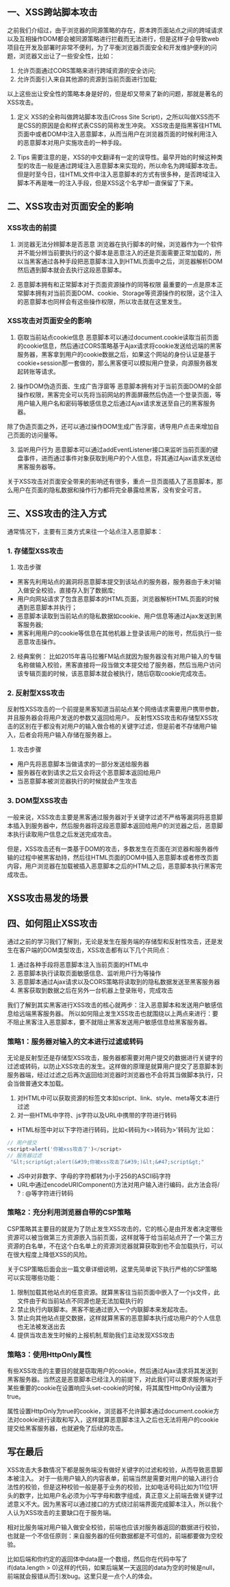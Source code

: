 ## 一、XSS跨站脚本攻击
之前我们介绍过，由于浏览器的同源策略的存在，原本跨页面站点之间的跨域请求以及互相操作DOM都会被同源策略进行拦截而无法进行，但是这样子会导致web项目在开发及部署时非常不便利，为了平衡浏览器页面安全和开发维护便利的问题，浏览器又出让了一些安全性，比如：
1. 允许页面通过CORS策略来进行跨域资源的安全访问;
2. 允许页面引入来自其他源的资源到当前页面进行加载;

以上这些出让安全性的策略本身是好的，但是却又带来了新的问题，那就是著名的XSS攻击。

1. 定义
XSS的全称叫做跨站脚本攻击(Cross Site Script)，之所以叫做XSS而不是CSS的原因是会和样式表CSS的简称发生冲突。
XSS攻击是指黑客往HTML页面中或者DOM中注入恶意脚本，从而当用户在浏览器页面的时候利用注入的恶意脚本对用户实施攻击的一种手段。

2. Tips
需要注意的是，XSS的中文翻译有一定的误导性。最早开始的时候这种类型的攻击一般是通过跨域注入恶意脚本来实现的，所以命名为跨域脚本攻击。但是时至今日，往HTML文件中注入恶意脚本的方式有很多种，是否跨域注入脚本不再是唯一的注入手段，但是XSS这个名字却一直保留了下来。



## 二、XSS攻击对页面安全的影响

### XSS攻击的前提
1. 浏览器无法分辨脚本是否恶意
浏览器在执行脚本的时候，浏览器作为一个软件并不能分辨当前要执行的这个脚本是恶意注入的还是页面需要正常加载的，所以当黑客通过各种手段把恶意脚本注入到HTML页面中之后，浏览器解析DOM然后遇到脚本就会去执行这段恶意脚本。

2. 恶意脚本拥有和正常脚本对于页面资源操作的同等权限
最重要的一点是原本正常脚本拥有对当前页面DOM、cookie、Storage等资源操作的权限，这个注入的恶意脚本也同样会有这些操作权限，所以攻击就在这里发生。

### XSS攻击对页面安全的影响
1. 窃取当前站点cookie信息
恶意脚本可以通过document.cookie读取当前页面的cookie信息，然后通过CORS策略基于Ajax请求将cookie发送给远端的黑客服务器，黑客拿到用户的cookie数据之后，如果这个网站的身份认证是基于cookie+session那一套做的，那么黑客便可以模拟用户登录，向源服务器发起转账等请求。

2. 操作DOM伪造页面、生成广告浮窗等
恶意脚本拥有对于当前页面DOM的全部操作权限，黑客完全可以先将当前网站的界面屏蔽然后伪造一个登录页面，等用户输入用户名和密码等敏感信息之后通过Ajax请求发送至自己的黑客服务器。

除了伪造页面之外，还可以通过操作DOM生成广告浮窗，诱导用户点击来增加自己页面的访问量等。

3. 监听用户行为
恶意脚本可以通过addEventListener接口来监听当前页面的键盘事件，进而通过事件对象获取到用户的个人信息，将其通过Ajax请求发送给黑客服务器等。

关于XSS攻击对页面安全带来的影响还有很多，重点一旦页面插入了恶意脚本，那么用户在页面的隐私数据和操作行为都将完全暴露给黑客，没有安全可言。


## 三、XSS攻击的注入方式
通常情况下，主要有三类方式来往一个站点注入恶意脚本：
### 1. 存储型XSS攻击
1. 攻击步骤
+ 黑客先利用站点的漏洞将恶意脚本提交到该站点的服务器，服务器由于未对输入做安全校验，直接存入到了数据库;
+ 用户向网站请求了包含恶意脚本的HTML页面，浏览器解析HTML页面的时候遇到恶意脚本并执行；
+ 恶意脚本读取到当前站点的隐私数据如cookie、用户信息等通过Ajax发送到黑客服务器;
+ 黑客利用用户的cookie等信息在其他机器上登录该用户的账号，然后执行一些恶意攻击操作。

2. 经典案例：
比如2015年喜马拉雅FM站点就因为服务器没有对用户输入的专辑名称做输入校验，黑客直接将一段<script src="xxx"></script>当做文本提交给了服务器，然后当用户访问该专辑页面的时候，该恶意脚本就会被执行，随后窃取cookie完成攻击。

### 2. 反射型XSS攻击
反射性XSS攻击的一个前提是黑客知道当前站点某个网络请求需要用户携带参数，并且服务器会将用户发送的参数又返回给用户。
反射性XSS攻击和存储型XSS攻击的区别在于都没有对用户的输入做合格的关键字过滤，但是前者不存储用户输入，后者会将用户输入存储在服务器上。
1. 攻击步骤
+ 用户先将恶意脚本当做请求的一部分发送给服务器
+ 服务器在收到请求之后又会将这个恶意脚本返回给用户
+ 当恶意脚本被浏览器执行的时候就会产生攻击

### 3. DOM型XSS攻击
一般来说，XSS攻击主要是黑客通过服务器对于关键字过滤不严格等漏洞将恶意脚本插入到服务器中，然后服务器将这段恶意脚本返回给用户的浏览器之后，恶意脚本执行读取用户信息之后发送完成攻击。

但是，XSS攻击还有一类基于DOM的攻击，多数发生在页面在浏览器和服务器传输的过程中被黑客劫持，然后往HTML页面的DOM中插入恶意脚本或者修改页面内容，用户浏览器在加载被插入恶意脚本之后的HTML之后，恶意脚本执行黑客完成攻击。

## XSS攻击易发的场景

## 四、如何阻止XSS攻击
通过之前的学习我们了解到，无论是发生在服务端的存储型和反射性攻击，还是发生在客户端的DOM类型攻击，XSS攻击都有以下几个共同点：

1. 通过各种手段将恶意脚本注入当前页面的HTML中
2. 恶意脚本执行读取页面敏感信息、监听用户行为等操作
3. 恶意脚本通过Ajax请求以及CORS策略将读取到的隐私数据发送至黑客服务器
4. 黑客获取到数据之后在另外一台机器上登录账号，完成攻击

我们了解到其实黑客进行XSS攻击的核心就两步：注入恶意脚本和发送用户敏感信息给远端黑客服务器。
所以如何阻止发生XSS攻击也就围绕以上两点来进行：要不阻止黑客注入恶意脚本，要不就阻止黑客发送用户敏感信息给黑客服务器。

### 策略1：服务器对输入的文本进行过滤或转码
无论是反射型还是存储型XSS攻击，服务器都需要对用户提交的数据进行关键字的过滤或转码，以防止XSS攻击的发生。这样做的原理是就算用户提交了恶意脚本到服务器端，经过过滤之后再次返回给浏览器时浏览器也不会将其当做脚本执行，只会当做普通文本加载。

1. 对HTML中可以获取资源的标签文本如script、link、style、meta等文本进行过滤
2. 对一些HTML中字符、js字符以及URL中携带的字符进行转码
+ HTML标签中对以下字符进行转码，比如<转码为&lt;>转码为&gt;'转码为&#x27;比如：
```js
// 用户提交
<script>alert('你被xss攻击了')</script>
// 服务器过滤
 "&lt;script&gt;alert(&#39;你被xss攻击了&#39;)&lt;&#47;script&gt;"
```
+ JS中对非数字、字母的字符都转为小于256的ASCII码字符
+ URL中通过encodeURIComponent()方法对用户输入进行编码，此方法会将/ ? : @等字符进行转码

### 策略2：充分利用浏览器自带的CSP策略
CSP策略其主要目的就是为了防止发生XSS攻击的，它的核心是由开发者决定哪些资源可以被当做第三方资源嵌入当前页面，这样就等于给当前站点开了一个第三方资源的白名单，不在这个白名单上的资源浏览器就算获取到也不会加载执行，可以在很大程度上降低XSS的风险。

关于CSP策略后面会出一篇文章详细说明，这里先简单说下执行严格的CSP策略可以实现哪些功能：
1. 限制加载其他站点的任意资源。就算黑客往当前页面中嵌入了一个js文件，此文件由于和当前站点不同源也是无法加载执行的
2. 禁止执行内联脚本。黑客不能通过嵌入一个内联脚本来发起攻击。
3. 禁止向其他站点提交数据，这样就算黑客的恶意脚本执行成功用户的个人信息也无法被发送出去
4. 提供当攻击发生时候的上报机制,帮助我们主动发现XSS攻击

### 策略3：使用HttpOnly属性
有些XSS攻击的主要目的就是窃取用户的cookie，然后通过Ajax请求将其发送到黑客服务器。当然这是恶意脚本已经注入的前提下，对此我们可以要求服务端对于某些重要的cookie在设置响应头set-cookie的时候，将其属性HttpOnly设置为true。

属性设置HttpOnly为true的cookie，浏览器不允许脚本通过document.cookie方法对cookie进行读取和写入，这样就算恶意脚本注入之后也无法将用户的cookie提交给黑客服务器，也就避免了后续的攻击。


## 写在最后
XSS攻击大多数情况下都是服务端没有做好关键字的过滤和校验，从而导致恶意脚本被注入。
对于一些用户输入的内容表单，前端当然是需要对用户的输入进行合法性的校验，但是这种校验一般是基于业务的校验，比如电话号码比如为11位1开头的数字，比如用户名必须为小写字母和数字组成，真正意义上前端去做关键字过滤意义不大。因为黑客可以通过接口的方式绕过前端界面完成脚本注入，所以我个人认为XSS攻击的主要缺口在于服务端。

相对比服务端对用户输入做安全校验，前端也应该对服务器返回的数据进行校验，也就是一个不信任原则：来自服务器的任何数据都是不可信的，前端都要做为空校验。

比如后端和你约定的返回体中data是一个数组，然后你在代码中写了if(data.length > 0)这样的代码，如果后端某一天返回的data为空的时候是null，前端就会报错从而引发bug。这里只是一点个人的体会。